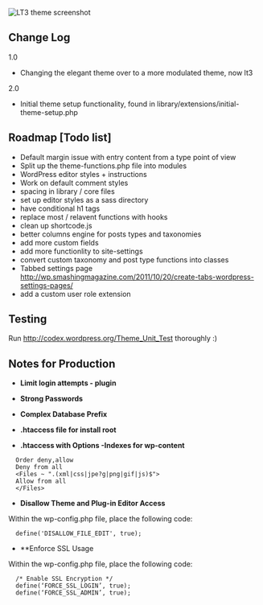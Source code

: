 ![LT3 theme screenshot](https://raw.github.com/beaucharman/lt3/master/screenshot.png "A slightly powerfull, intelligent and simple WordPress theme.")
## Change Log
1.0
- Changing the elegant theme over to a more modulated theme, now lt3

2.0
- Initial theme setup functionality, found in library/extensions/initial-theme-setup.php

## Roadmap [Todo list]
- Default margin issue with entry content from a type point of view
- Split up the theme-functions.php file into modules
- WordPress editor styles + instructions
- Work on default comment styles
- spacing in library / core files
- set up editor styles as a sass directory
- have conditional h1 tags
- replace most / relavent functions with hooks
- clean up shortcode.js
- better columns engine for posts types and taxonomies
- add more custom fields
- add more functionlity to site-settings
- convert custom taxonomy and post type functions into classes
- Tabbed settings page http://wp.smashingmagazine.com/2011/10/20/create-tabs-wordpress-settings-pages/
- add a custom user role extension

## Testing
Run http://codex.wordpress.org/Theme_Unit_Test thoroughly :)

## Notes for Production

- **Limit login attempts - plugin**

- **Strong Passwords**

- **Complex Database Prefix**

- **.htaccess file for install root**

- **.htaccess with Options -Indexes for wp-content**

```
  Order deny,allow
  Deny from all
  <Files ~ ".(xml|css|jpe?g|png|gif|js)$">
  Allow from all
  </Files>
```
- **Disallow Theme and Plug-in Editor Access**

Within the wp-config.php file, place the following code:

```
  define('DISALLOW_FILE_EDIT', true);
```

- **Enforce SSL Usage

Within the wp-config.php file, place the following code:

```
  /* Enable SSL Encryption */
  define(‘FORCE_SSL_LOGIN’, true);
  define(‘FORCE_SSL_ADMIN’, true);
```
